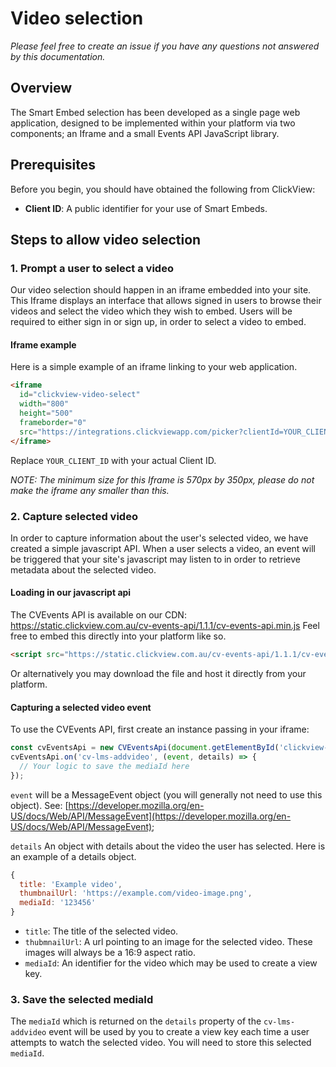 # Video selection

_Please feel free to create an issue if you have any questions not answered by this documentation._

## Overview
The Smart Embed selection has been developed as a single page web application, designed to be implemented within your platform via two components; an Iframe and a small Events API JavaScript library.

## Prerequisites
Before you begin, you should have obtained the following from ClickView:
- **Client ID**: A public identifier for your use of Smart Embeds.

## Steps to allow video selection

### 1. Prompt a user to select a video
Our video selection should happen in an iframe embedded into your site. This Iframe displays an interface that allows signed in users to browse their videos and select the video which they wish to embed. Users will be required to either sign in or sign up, in order to select a video to embed.

#### Iframe example
Here is a simple example of an iframe linking to your web application.

```html
<iframe
  id="clickview-video-select"
  width="800"
  height="500"
  frameborder="0"
  src="https://integrations.clickviewapp.com/picker?clientId=YOUR_CLIENT_ID">
</iframe>
```

Replace `YOUR_CLIENT_ID` with your actual Client ID.

_NOTE: The minimum size for this Iframe is 570px by 350px, please do not make the iframe any smaller than this._

### 2. Capture selected video
In order to capture information about the user's selected video, we have created a simple javascript API. When a user selects a video, an event will be triggered that your site's javascript may listen to in order to retrieve metadata about the selected video.

#### Loading in our javascript api

The CVEvents API is available on our CDN: https://static.clickview.com.au/cv-events-api/1.1.1/cv-events-api.min.js Feel free to embed this directly into your platform like so.

```html
<script src="https://static.clickview.com.au/cv-events-api/1.1.1/cv-events-api.min.js" type="text/javascript"></script>
```

Or alternatively you may download the file and host it directly from your platform.

#### Capturing a selected video event

To use the CVEvents API, first create an instance passing in your iframe:

```js
const cvEventsApi = new CVEventsApi(document.getElementById('clickview-video-select').contentWindow);
cvEventsApi.on('cv-lms-addvideo', (event, details) => {
  // Your logic to save the mediaId here
});
```

`event` will be a MessageEvent object (you will generally not need to use this object). See: [https://developer.mozilla.org/en-US/docs/Web/API/MessageEvent](https://developer.mozilla.org/en-US/docs/Web/API/MessageEvent);

`details` An object with details about the video the user has selected. Here is an example of a details object.

```js
{
  title: 'Example video',
  thumbnailUrl: 'https://example.com/video-image.png',
  mediaId: '123456'
}
```

- `title`: The title of the selected video.
- `thubmnailUrl`: A url pointing to an image for the selected video. These images will always be a 16:9 aspect ratio.
- `mediaId`: An identifier for the video which may be used to create a view key.

### 3. Save the selected mediaId
The `mediaId` which is returned on the `details` property of the `cv-lms-addvideo` event will be used by you to create a view key each time a user attempts to watch the selected video. You will need to store this selected `mediaId`.